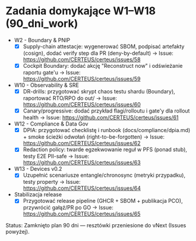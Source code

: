 # Zadania domykające W1–W18 (90_dni_work)

- W2 - Boundary & PNIP
  - [x] Supply-chain attestacje: wygenerować SBOM, podpisać artefakty (cosign), dodać verify step dla PR (deny-by-default) → Issue: https://github.com/CERTEUS/certeus/issues/58
  - [x] Cockpit Boundary: dodać akcję "Reconstruct now" i odświeżanie raportu gate'u → Issue: https://github.com/CERTEUS/certeus/issues/59

- W10 - Observability & SRE
  - [x] DR-drills: przygotować skrypt chaos testu shardu (Boundary), raportować RTO/RPO do out/ → Issue: https://github.com/CERTEUS/certeus/issues/60
  - [x] Canary/progressive: dodać przykład flagi/rolloutu i gate'y dla rollout health → Issue: https://github.com/CERTEUS/certeus/issues/61

- W12 - Compliance & Data Gov
  - [x] DPIA: przygotować checklistę i runbook (docs/compliance/dpia.md) + smoke ścieżki odwołań (right-to-be-forgotten) → Issue: https://github.com/CERTEUS/certeus/issues/62
  - [x] Redaction policy: twarde egzekwowanie reguł w PFS (ponad stub), testy E2E PII-safe → Issue: https://github.com/CERTEUS/certeus/issues/63

- W13 - Devices v0.2
  - [x] Uzupełnić scenariusze entangle/chronosync (metryki przypadku), testy property → Issue: https://github.com/CERTEUS/certeus/issues/64

- Stabilizacja release
  - [x] Przygotować release pipeline (GHCR + SBOM + publikacja PCO), przywrócić gałąź/PR po GO → Issue: https://github.com/CERTEUS/certeus/issues/65

Status: Zamknięto plan 90 dni — resztówki przeniesione do vNext (Issues powyżej). 
